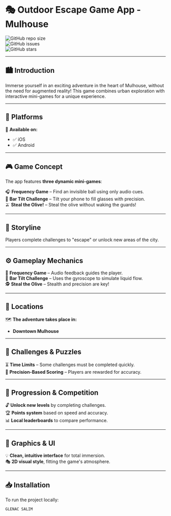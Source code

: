 # 🎭 Outdoor Escape Game App - Mulhouse  

![GitHub repo size](https://img.shields.io/github/repo-size/Syloww/Outdoor-Escape-Game-App-in-Mulhouse?color=blue&label=Repo%20Size)  
![GitHub issues](https://img.shields.io/github/issues/Syloww/Outdoor-Escape-Game-App-in-Mulhouse)  
![GitHub stars](https://img.shields.io/github/stars/Syloww/Outdoor-Escape-Game-App-in-Mulhouse?style=social)  

---

## 🏙️ Introduction  
Immerse yourself in an exciting adventure in the heart of Mulhouse, without the need for augmented reality! This game combines urban exploration with interactive mini-games for a unique experience.  

---

## 📱 Platforms  
📲 **Available on:**  
- ✅ iOS  
- ✅ Android  

---

## 🎮 Game Concept  
The app features **three dynamic mini-games**:  

🎧 **Frequency Game** – Find an invisible ball using only audio cues.  
🍷 **Bar Tilt Challenge** – Tilt your phone to fill glasses with precision.  
🫒 **Steal the Olive!** – Steal the olive without waking the guards!  

---

## 📖 Storyline  
Players complete challenges to "escape" or unlock new areas of the city.  

---

## ⚙️ Gameplay Mechanics  
🎵 **Frequency Game** – Audio feedback guides the player.  
📱 **Bar Tilt Challenge** – Uses the gyroscope to simulate liquid flow.  
🕵️ **Steal the Olive** – Stealth and precision are key!  

---

## 📍 Locations  
🗺️ **The adventure takes place in:**  
- **Downtown Mulhouse**  

---

## 🧩 Challenges & Puzzles  
⏳ **Time Limits** – Some challenges must be completed quickly.  
🎯 **Precision-Based Scoring** – Players are rewarded for accuracy.  

---

## 🚀 Progression & Competition  
🔓 **Unlock new levels** by completing challenges.  
🏆 **Points system** based on speed and accuracy.  
📊 **Local leaderboards** to compare performance.  

---

## 🎨 Graphics & UI  
💡 **Clean, intuitive interface** for total immersion.  
🎭 **2D visual style**, fitting the game's atmosphere.  

---

## 📥 Installation  
To run the project locally:  

```sh
GLENAC SALIM
